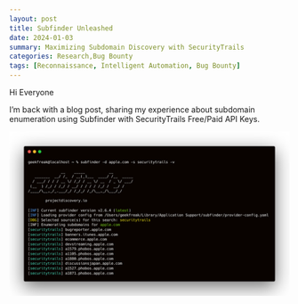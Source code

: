 ```yaml
---
layout: post
title: Subfinder Unleashed
date: 2024-01-03
summary: Maximizing Subdomain Discovery with SecurityTrails
categories: Research,Bug Bounty
tags: [Reconnaissance, Intelligent Automation, Bug Bounty]
---
```


Hi Everyone

I’m back with a blog post, sharing my experience about subdomain enumeration using Subfinder with SecurityTrails Free/Paid API Keys.

<p align="center">
  <img src="/images/subfinder/subfinder-logo.png"> 
</p>
